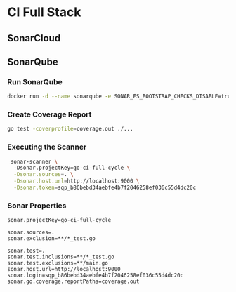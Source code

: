 # CI Full Stack

## SonarCloud

## SonarQube
### Run SonarQube
```bash
docker run -d --name sonarqube -e SONAR_ES_BOOTSTRAP_CHECKS_DISABLE=true -p 9000:9000 sonarqube:latest
```

### Create Coverage Report
```bash
go test -coverprofile=coverage.out ./...
```

### Executing the Scanner
```bash
 sonar-scanner \                                                                                                 ─╯
  -Dsonar.projectKey=go-ci-full-cycle \
  -Dsonar.sources=. \
  -Dsonar.host.url=http://localhost:9000 \
  -Dsonar.token=sqp_b86bebd34aebfe4b7f2046258ef036c55d4dc20c
```

### Sonar Properties
```properties
sonar.projectKey=go-ci-full-cycle

sonar.sources=.
sonar.exclusion=**/*_test.go

sonar.test=.
sonar.test.inclusions=**/*_test.go
sonar.test.exclusions=**/main.go
sonar.host.url=http://localhost:9000
sonar.login=sqp_b86bebd34aebfe4b7f2046258ef036c55d4dc20c
sonar.go.coverage.reportPaths=coverage.out
```


